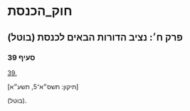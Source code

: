 # חוק_הכנסת

## פרק ח׳: נציב הדורות הבאים לכנסת (בוטל)

### סעיף 39

[39.](https://he.wikisource.org/wiki/חוק_הכנסת#סעיף_39)

[תיקון: תשס״א־5, תשע״א]

(בוטל).